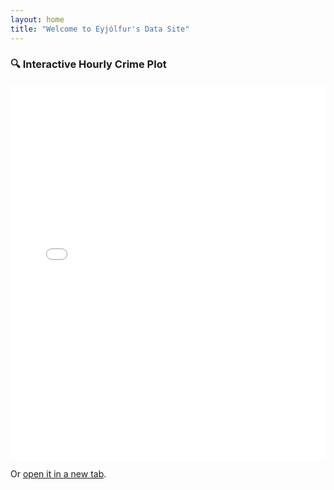 ```yaml
---
layout: home
title: "Welcome to Eyjólfur's Data Site"
---
```


### 🔍 Interactive Hourly Crime Plot

<iframe src="/Week6/hourly_crime_plot.html" width="100%" height="600" frameborder="0"></iframe>

Or [open it in a new tab](/Week6/hourly_crime_plot.html).
